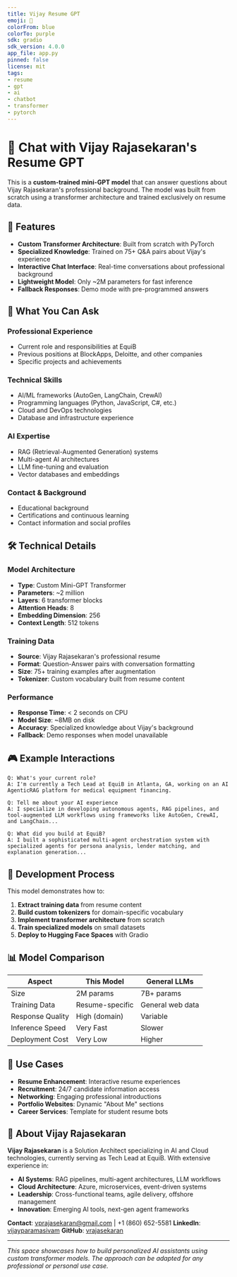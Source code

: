 ```yaml
---
title: Vijay Resume GPT
emoji: 🤖
colorFrom: blue
colorTo: purple
sdk: gradio
sdk_version: 4.0.0
app_file: app.py
pinned: false
license: mit
tags:
- resume
- gpt
- ai
- chatbot
- transformer
- pytorch
---
```


# 🤖 Chat with Vijay Rajasekaran's Resume GPT

This is a **custom-trained mini-GPT model** that can answer questions about Vijay Rajasekaran's professional background. The model was built from scratch using a transformer architecture and trained exclusively on resume data.

## 🚀 Features

- **Custom Transformer Architecture**: Built from scratch with PyTorch
- **Specialized Knowledge**: Trained on 75+ Q&A pairs about Vijay's experience
- **Interactive Chat Interface**: Real-time conversations about professional background
- **Lightweight Model**: Only ~2M parameters for fast inference
- **Fallback Responses**: Demo mode with pre-programmed answers

## 🎯 What You Can Ask

### Professional Experience
- Current role and responsibilities at EquiB
- Previous positions at BlockApps, Deloitte, and other companies
- Specific projects and achievements

### Technical Skills
- AI/ML frameworks (AutoGen, LangChain, CrewAI)
- Programming languages (Python, JavaScript, C#, etc.)
- Cloud and DevOps technologies
- Database and infrastructure experience

### AI Expertise
- RAG (Retrieval-Augmented Generation) systems
- Multi-agent AI architectures
- LLM fine-tuning and evaluation
- Vector databases and embeddings

### Contact & Background
- Educational background
- Certifications and continuous learning
- Contact information and social profiles

## 🛠 Technical Details

### Model Architecture
- **Type**: Custom Mini-GPT Transformer
- **Parameters**: ~2 million
- **Layers**: 6 transformer blocks
- **Attention Heads**: 8
- **Embedding Dimension**: 256
- **Context Length**: 512 tokens

### Training Data
- **Source**: Vijay Rajasekaran's professional resume
- **Format**: Question-Answer pairs with conversation formatting
- **Size**: 75+ training examples after augmentation
- **Tokenizer**: Custom vocabulary built from resume content

### Performance
- **Response Time**: < 2 seconds on CPU
- **Model Size**: ~8MB on disk
- **Accuracy**: Specialized knowledge about Vijay's background
- **Fallback**: Demo responses when model unavailable

## 🎮 Example Interactions

```
Q: What's your current role?
A: I'm currently a Tech Lead at EquiB in Atlanta, GA, working on an AI AgenticRAG platform for medical equipment financing.

Q: Tell me about your AI experience
A: I specialize in developing autonomous agents, RAG pipelines, and tool-augmented LLM workflows using frameworks like AutoGen, CrewAI, and LangChain...

Q: What did you build at EquiB?
A: I built a sophisticated multi-agent orchestration system with specialized agents for persona analysis, lender matching, and explanation generation...
```

## 🔧 Development Process

This model demonstrates how to:
1. **Extract training data** from resume content
2. **Build custom tokenizers** for domain-specific vocabulary
3. **Implement transformer architecture** from scratch
4. **Train specialized models** on small datasets
5. **Deploy to Hugging Face Spaces** with Gradio

## 📊 Model Comparison

| Aspect | This Model | General LLMs |
|--------|------------|--------------|
| Size | 2M params | 7B+ params |
| Training Data | Resume-specific | General web data |
| Response Quality | High (domain) | Variable |
| Inference Speed | Very Fast | Slower |
| Deployment Cost | Very Low | Higher |

## 🚀 Use Cases

- **Resume Enhancement**: Interactive resume experiences
- **Recruitment**: 24/7 candidate information access
- **Networking**: Engaging professional introductions
- **Portfolio Websites**: Dynamic "About Me" sections
- **Career Services**: Template for student resume bots

## 📝 About Vijay Rajasekaran

**Vijay Rajasekaran** is a Solution Architect specializing in AI and Cloud technologies, currently serving as Tech Lead at EquiB. With extensive experience in:

- **AI Systems**: RAG pipelines, multi-agent architectures, LLM workflows
- **Cloud Architecture**: Azure, microservices, event-driven systems
- **Leadership**: Cross-functional teams, agile delivery, offshore management
- **Innovation**: Emerging AI tools, next-gen agent frameworks

**Contact**: vprajasekaran@gmail.com | +1 (860) 652-5581
**LinkedIn**: [vijayparamasivam](https://www.linkedin.com/in/vijayparamasivam/)
**GitHub**: [vrajasekaran](https://github.com/vrajasekaran)

---

*This space showcases how to build personalized AI assistants using custom transformer models. The approach can be adapted for any professional or personal use case.*